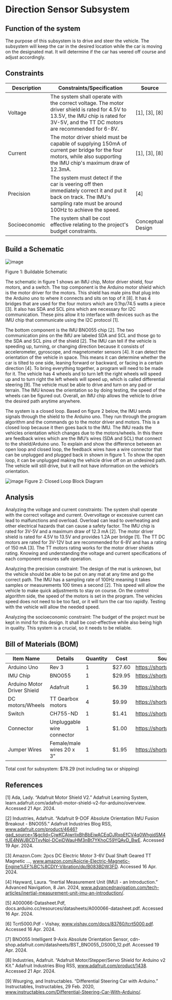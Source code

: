 # Direction Sensor Subsystem

## Function of the system
The purpose of this subsystem is to drive and steer the vehicle. The subsystem will keep the car in the desired location while the car is moving on the designated mat. It will determine if the car has veered off course and adjust accordingly.

## Constraints
| Description | Constraints/Specification | Source |
|-------------|---------------------------|--------|
| Voltage | The system shall operate with the correct voltage. The motor driver shield is rated for 4.5V to 13.5V, the IMU chip is rated for 3V-5V, and the TT DC motors are recommended for 6-8V.  | [1], [3], [8] |
| Current | The motor driver shield must be capable of supplying 150mA of current per bridge for the four motors, while also supporting the IMU chip's maximum draw of 12.3mA. | [1], [3], [8] |
| Precision | The system must detect if the car is veering off then immediately correct it and put it back on track. The IMU's sampling rate must be around 100Hz to achieve the speed. | [4] |
| Socioeconomic | The system shall be cost effective relating to the project's budget constraints. | Conceptual Design |


## Build a Schematic

![image](https://github.com/abdoulm366/TTU-Capstone--Electrical-Class-Kit/assets/158520642/f186c00e-0bcb-49e3-a64d-ee6b35e7c89a)

Figure 1: Buildable Schematic

The schematic in figure 1 shows an IMU chip, Motor driver shield, four motors, and a switch. The top component is the Arduino motor shield which is the motor driver for the motors. This shield has male pins that plug into the Arduino uno to where it connects and sits on top of it [8]. It has 4 bridges that are used for the four motors which are 0.1hp/74.5 watts a piece [3]. It also has SDA and SCL pins which are necessary for I2C communication. These pins allow it to interface with devices such as the IMU chip that communicate using the I2C protocol [1].

The bottom component is the IMU BNO055 chip [2]. The two communication pins on the IMU are labeled SDA and SCL and those go to the SDA and SCL pins of the shield [2]. The IMU can tell if the vehicle is speeding up, turning, or changing direction because it consists of accelerometer, gyroscope, and magnetometer sensors [4]. It can detect the orientation of the vehicle in space. This means it can determine whether the car is tilted to one side, leaning forward or backward, or facing in a certain direction [4]. To bring everything together, a program will need to be made for it. The vehicle has 4 wheels and to turn left the right wheels will speed up and to turn right the left wheels will speed up, which is called differential steering [9]. The vehicle must be able to drive and turn on any pad or terrain. The IMU knows the orientation so by doing testing, the speed of the wheels can be figured out. Overall, an IMU chip allows the vehicle to drive the desired path anytime anywhere.

The system is a closed loop. Based on figure 2 below, the IMU sends signals through the shield to the Arduino uno. They run through the program algorithm and the commands go to the motor driver and motors. This is a closed loop because it then goes back to the IMU. The IMU reads the vehicles orientation which changes due to the motors/wheels. In this there are feedback wires which are the IMU’s wires (SDA and SCL) that connect to the shield/Arduino uno. To explain and show the difference between an open loop and closed loop, the feedback wires have a wire connector that can be unplugged and plugged back in shown in figure 1. To show the open loop, it can be unplugged making the vehicle drive off on an undesired path. The vehicle will still drive, but it will not have information on the vehicle’s orientation.

![image](https://github.com/abdoulm366/TTU-Capstone--Electrical-Class-Kit/assets/158520642/e86b32e6-26a6-4bb8-ba92-c49487ed853b)
Figure 2: Closed Loop Block Diagram

## Analysis
Analyzing the voltage and current constraints: The system shall operate with the correct voltage and current. Overvoltage or excessive current can lead to malfunctions and overload. Overload can lead to overheating and other electrical hazards that can cause a safety factor. The IMU chip is rated for 3V-5V and a maximum draw of 12.3 mA [2]. The motor driver shield is rated for 4.5V to 13.5V and provides 1.2A per bridge [1]. The TT DC motors are rated for 3V-12V but are recommended for 6-8V and has a rating of 150 mA [3]. The TT motors rating works for the motor driver shields rating. Knowing and understanding the voltage and current specifications of each component ensures safe operation.

Analyzing the precision constraint: The design of the mat is unknown, but the vehicle should be able to be put on any mat at any time and go the correct path. The IMU has a sampling rate of 100Hz meaning it takes samples or measurements 100 times a second [2]. This speed will allow the vehicle to make quick adjustments to stay on course. On the control algorithm side, the speed of the motors is set in the program. The vehicles speed does not need to be too fast, or it will turn the car too rapidly. Testing with the vehicle will allow the needed speed.

Analyzing the socioeconomic constraint: The budget of the project must be kept in mind for this design. It shall be cost-effective while also being high in quality. This system is a crucial, so it needs to be reliable. 



## Bill of Materials (BOM)
| Item Name | Details | Quantity | Cost | Source |
|-----------|---------|----------|------|--------|
| Arduino Uno | Rev 3 | 1 | $27.60 | https://shorturl.at/bdoY9 |
| IMU Chip| BNO055| 1 | $29.95 | https://shorturl.at/djHIU |
| Arduino Motor Driver Shield | Adafruit| 1 | $6.39 | https://shorturl.at/swxW7 |
| DC motors/Wheels | TT Gearbox motors | 4 | $9.99 | https://shorturl.at/pCJW0 |
| Switch | CH755-ND | 1 | $1.41 | https://shorturl.at/hwAES |
| Connector | Unpluggable wire connector | 1 | $1.00 | https://shorturl.at/ikGU5 |
| Jumper Wires | Female/male wires 20 x 3" | 1 | $1.95 | https://shorturl.at/pAI05 |

Total cost for subsystem: $78.29 (not including tax or shipping)


## References 
[1] Ada, Lady. “Adafruit Motor Shield V2.” Adafruit Learning System, learn.adafruit.com/adafruit-motor-shield-v2-for-arduino/overview. Accessed 21 Apr. 2024. 

[2] Industries, Adafruit. “Adafruit 9-DOF Absolute Orientation IMU Fusion Breakout - BNO055.” Adafruit Industries Blog RSS, www.adafruit.com/product/4646?gad_source=1&gclid=CjwKCAjwrIixBhBbEiwACEqDJRxpEfCV4q0WhgjdSM4tUE4NWJBCDTxvNpl-DCeiDWauHM3nBt7YKhoC59YQAvD_BwE. Accessed 19 Apr. 2024. 

[3] Amazon.Com: 2pcs DC Electric Motor 3-6V Dual Shaft Geared TT Magnetic ..., www.amazon.com/Aoicrie-Electric-Magnetic-Engine%EF%BC%8CDIY-Vibration/dp/B083BDW3FD. Accessed 16 Apr. 2024. 

[4] Hayward, Laura. “Inertial Measurement Unit (IMU) - an Introduction.” Advanced Navigation, 8 Jan. 2024, www.advancednavigation.com/tech-articles/inertial-measurement-unit-imu-an-introduction/. 

[5] A000066-Datasheet.Pdf, docs.arduino.cc/resources/datasheets/A000066-datasheet.pdf. Accessed 16 Apr. 2024. 

[6] Tcrt5000.Pdf - Vishay, www.vishay.com/docs/83760/tcrt5000.pdf. Accessed 16 Apr. 2024. 

[7] BNO055 Intelligent 9-Axis Absolute Orientation Sensor, cdn-shop.adafruit.com/datasheets/BST_BNO055_DS000_12.pdf. Accessed 19 Apr. 2024.  

[8] Industries, Adafruit. “Adafruit Motor/Stepper/Servo Shield for Arduino v2 Kit.” Adafruit Industries Blog RSS, www.adafruit.com/product/1438. Accessed 21 Apr. 2024. 

[9] Wsurging, and Instructables. “Differential Steering Car with Arduino.” Instructables, Instructables, 29 Feb. 2020, www.instructables.com/Differential-Steering-Car-With-Arduino/. 

